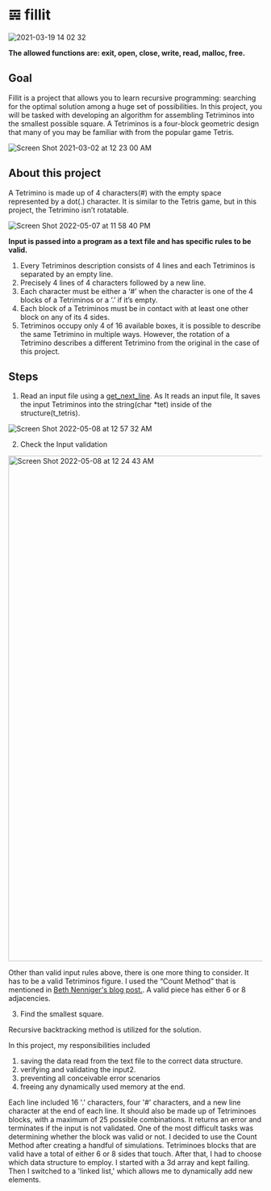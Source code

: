 # 𝌙 fillit

![2021-03-19 14 02 32](https://user-images.githubusercontent.com/52679439/111863021-22bc8c80-8916-11eb-89b8-917c42d4b541.gif)


**The allowed functions are: exit, open, close, write, read, malloc, free.**

## Goal

Fillit is a project that allows you to learn recursive programming: searching for the optimal solution among a huge set of possibilities. In this project, you will be tasked with developing an algorithm for assembling Tetriminos into the smallest possible square.
A Tetriminos is a four-block geometric design that many of you may be familiar with from the popular game Tetris. 


![Screen Shot 2021-03-02 at 12 23 00 AM](https://user-images.githubusercontent.com/52679439/109619422-9d4f7480-7aed-11eb-970c-9c9e65bc80d9.png)

## About this project 

A Tetrimino is made up of 4 characters(#) with the empty space represented by a dot(.) character. It is similar to the Tetris game, but in this project, the Tetrimino isn’t rotatable.

![Screen Shot 2022-05-07 at 11 58 40 PM](https://user-images.githubusercontent.com/104736314/167288604-2adbc159-41ff-4528-bce8-fa9c358c4f48.png)

**Input is passed into a program as a text file and has specific rules to be valid.**

1. Every Tetriminos description consists of 4 lines and each Tetriminos is separated by an empty line. 
2. Precisely 4 lines of 4 characters followed by a new line. 
3. Each character must be either a ‘#’ when the character is one of the 4 blocks of a Tetriminos or a ‘.’ if it’s empty. 
4. Each block of a Tetriminos must be in contact with at least one other block on any of its 4 sides.
5. Tetriminos occupy only 4 of 16 available boxes, it is possible to describe the same Tetrimino in multiple ways. However, the rotation of a Tetrimino    describes a different Tetrimino from the original in the case of this project.


## Steps

1. Read an input file using a [get_next_line](https://github.com/lieelee/get_next_line). As It reads an input file, It saves the input Tetriminos into the string(char *tet) inside of the structure(t_tetris). 

![Screen Shot 2022-05-08 at 12 57 32 AM](https://user-images.githubusercontent.com/104736314/167288826-ec0c2e32-f2ad-4a75-85fc-3e7bfad92782.png)

2. Check the Input validation

<img width="1001" alt="Screen Shot 2022-05-08 at 12 24 43 AM" src="https://user-images.githubusercontent.com/104736314/167288838-f749d840-aafd-452d-8d01-5b0ff749d4d0.png">

Other than valid input rules above, there is one more thing to consider. It has to be a valid Tetriminos figure. I used the “Count Method” that is mentioned in [Beth Nenniger's blog post.](https://medium.com/@bethnenniger/fillit-solving-for-the-smallest-square-of-tetrominos-c6316004f909). A valid piece has either 6 or 8 adjacencies. 

3. Find the smallest square. 

Recursive backtracking method is utilized for the solution. 

In this project, my responsibilities included 
1. saving the data read from the text file to the correct data structure.
2. verifying and validating the input2. 
3. preventing all conceivable error scenarios
4. freeing any dynamically used memory at the end.

Each line included 16 '.' characters, four '#' characters, and a new line character at the end of each line. It should also be made up of Tetriminoes blocks, with a maximum of 25 possible combinations. It returns an error and terminates if the input is not validated. One of the most difficult tasks was determining whether the block was valid or not. I decided to use the Count Method after creating a handful of simulations. Tetriminoes blocks that are valid have a total of either 6 or 8 sides that touch. After that, I had to choose which data structure to employ. I started with a 3d array and kept failing. Then I switched to a 'linked list,' which allows me to dynamically add new elements. 


